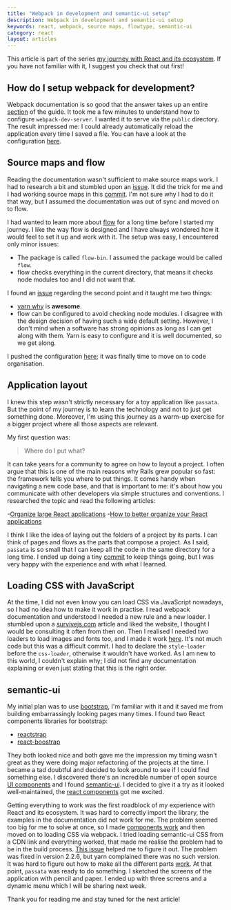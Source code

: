 ```yaml
---
title: "Webpack in development and semantic-ui setup"
description: Webpack in development and semantic-ui setup
keywords: react, webpack, source maps, flowtype, semantic-ui
category: react
layout: articles
---
```


This article is part of the series [my journey with React and its
ecosystem](/react.html). If you have not familiar with it, I suggest you
check that out first!

## How do I setup webpack for development?

Webpack documentation is so good that the answer takes up an entire
[section](https://webpack.js.org/guides/development/) of the guide. It took me a
few minutes to understand how to configure `webpack-dev-server`. I wanted it to
serve via the `public` directory. The result impressed me: I could already
automatically reload the application every time I saved a file. You can have a
look at the configuration
[here](https://github.com/lucapette/passata/commit/2b34d5e).

## Source maps and flow

Reading the documentation wasn't sufficient to make source maps work. I had to
research a bit and stumbled upon an
[issue](https://github.com/webpack/webpack/issues/2145#issuecomment-274261381).
It did the trick for me and I had working source maps in this
[commit](https://github.com/lucapette/passata/commit/8ab59d9). I'm not sure why
I had to do it that way, but I assumed the documentation was out of sync and
moved on to flow.

I had wanted to learn more about [flow](flowtype.org) for a long time before I
started my journey. I like the way flow is designed and I have always wondered
how it would feel to set it up and work with it. The setup was easy, I
encountered only minor issues:

- The package is called `flow-bin`. I assumed the package would be called
  `flow`.
- flow checks everything in the current directory, that means it checks node
  modules too and I did not want that.

I found an [issue](https://github.com/facebook/flow/issues/3208) regarding the
second point and it taught me two things:

- [yarn why](https://yarnpkg.com/en/docs/cli/why) is **awesome**.
- flow can be configured to avoid checking node modules. I disagree with the
  design decision of having such a wide default setting. However, I don't mind
  when a software has strong opinions as long as I can get along with them. Yarn
  is easy to configure and it is well documented, so we get along.

I pushed the configuration
[here](https://github.com/lucapette/passata/commit/3836fc2); it was finally time
to move on to code organisation.

## Application layout

I knew this step wasn't strictly necessary for a toy application like `passata`.
But the point of my journey is to learn the technology and not to just get
something done. Moreover, I'm using this journey as a warm-up exercise for a
bigger project where all those aspects are relevant.

My first question was:

> Where do I put what?

It can take years for a community to agree on how to layout a project. I often
argue that this is one of the main reasons why Rails grew popular so fast: the
framework tells you where to put things. It comes handy when navigating a new
code base, and that is important to me: it's about how you communicate with
other developers via simple structures and conventions. I researched the topic
and read the following articles:

-[Organize large React
applications](http://engineering.kapost.com/2016/01/organizing-large-react-applications/)
-[How to better organize your React
applications](https://medium.com/@alexmngn/how-to-better-organize-your-react-applications-2fd3ea1920f1#.n4pw42yk5)

I think I like the idea of laying out the folders of a project by its parts. I
can think of pages and flows as the parts that compose a project. As I said,
`passata` is so small that I can keep all the code in the same directory for a
long time. I ended up doing a tiny
[commit](https://github.com/lucapette/passata/commit/66a6cae) to keep things
going, but I was very happy with the experience and with what I learned.

## Loading CSS with JavaScript

At the time, I did not even know you can load CSS via JavaScript nowadays, so I
had no idea how to make it work in practise. I read webpack documentation and
understood I needed a new rule and a new loader. I stumbled upon a
[survivejs.com](http://survivejs.com/webpack/handling-styles/loading/) article
and liked the website, I thought I would be consulting it often from then on.
Then I realised I needed two loaders to load images and fonts too, and I made it
work [here](https://github.com/lucapette/passata/commit/ec05cd1). It's not much
code but this was a difficult commit. I had to declare the `style-loader` before
the `css-loader`, otherwise it wouldn't have worked. As I am new to this world,
I couldn't explain why; I did not find any documentation explaining or even just
stating that this is the right order.

## semantic-ui

My initial plan was to use [bootstrap](http://getbootstrap.com/), I'm familiar
with it and it saved me from building embarrassingly looking pages many times. I
found two React components libraries for bootstrap:

- [reactstrap](https://reactstrap.github.io/)
- [react-boostrap](https://react-bootstrap.github.io/)

They both looked nice and both gave me the impression my timing wasn't great as
they were doing major refactoring of the projects at the time. I became a tad
doubtful and decided to look around to see if I could find something else. I
discovered there's an incredible number of open source [UI
components](https://github.com/facebook/react/wiki/Complementary-Tools#ui-components)
and I found [semantic-ui](http://semantic-ui.com/). I decided to give it a try
as it looked well-maintained, the [react
components](http://react.semantic-ui.com/introduction) got me excited.

Getting everything to work was the first roadblock of my experience with React
and its ecosystem. It was hard to correctly import the library, the examples in
the documentation did not work for me. The problem seemed too big for me to
solve at once, so I made [components
work](https://github.com/lucapette/passata/commit/ab53953a71c208499052b82c29ff3a968b2f9fe4)
and then moved on to loading CSS via webpack. I tried loading semantic-ui CSS
from a CDN link and everything worked, that made me realise the problem had to
be in the build process. [This
issue](https://github.com/Semantic-Org/Semantic-UI-CSS/issues/21) helped me to
figure it out. The problem was fixed in version 2.2.6, but yarn complained there
was no such version. It was hard to figure out how to make all the different
parts [work](https://github.com/lucapette/passata/commit/c053e8f). At that
point, `passata` was ready to do something. I sketched the screens of the
application with pencil and paper. I ended up with three screens and a dynamic
menu which I will be sharing next week.

Thank you for reading me and stay tuned for the next article!
